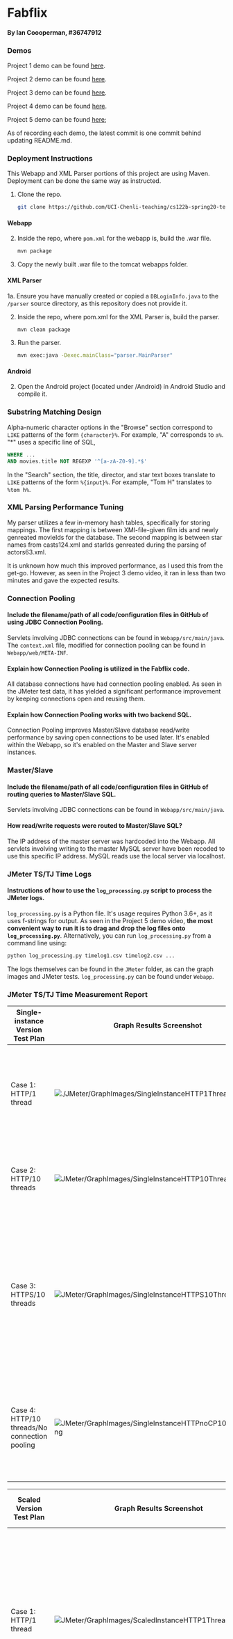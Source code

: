 # Fabflix
#### By Ian Coooperman, #36747912

### Demos
Project 1 demo can be found [here](https://www.youtube.com/watch?v=gSUd3sx91NA&feature=youtu.be).

Project 2 demo can be found [here](https://www.youtube.com/watch?v=IIdI8JKQr2c&feature=youtu.be).

Project 3 demo can be found [here](https://youtu.be/EX0emZpuaIQ).

Project 4 demo can be found [here](https://www.youtube.com/watch?v=B6YfYBYagEw).

Project 5 demo can be found [here]();

As of recording each demo, the latest commit is one commit behind updating README.md.

### Deployment Instructions
This Webapp and XML Parser portions of this project are using Maven. Deployment can be done the same way as instructed.

1. Clone the repo.
    ```bash
    git clone https://github.com/UCI-Chenli-teaching/cs122b-spring20-team-132.git
    ```

#### Webapp

2. Inside the repo, where `pom.xml` for the webapp is, build the .war file.
    ```bash
    mvn package
    ```
3. Copy the newly built .war file to the tomcat webapps folder.

#### XML Parser
1a. Ensure you have manually created or copied a `DBLoginInfo.java` to the `/parser` source directory, as this repository does not provide it.

2. Inside the repo, where pom.xml for the XML Parser is, build the parser.

    ```bash
    mvn clean package
    ```
3. Run the parser.
    ```bash
    mvn exec:java -Dexec.mainClass="parser.MainParser"
    ```

#### Android
2. Open the Android project (located under /Android) in Android Studio and compile it.

### Substring Matching Design
Alpha-numeric character options in the "Browse" section correspond to `LIKE` patterns of the form `{character}%`. For example, "A" corresponds to `a%`. "*" uses a specific line of SQL,
```SQL
WHERE ...
AND movies.title NOT REGEXP '^[a-zA-Z0-9].*$'
```

In the "Search" section, the title, director, and star text boxes translate to `LIKE` patterns of the form `%{input}%`. For example, "Tom H" translates to
`%tom h%`.

### XML Parsing Performance Tuning
My parser utilizes a few in-memory hash tables, specifically for storing mappings. The first mapping is between XMl-file-given film ids and newly genreated movieIds for the database. The second mapping is between star names from casts124.xml and starIds genreated during the parsing of actors63.xml.

It is unknown how much this improved performance, as I used this from the get-go. However, as seen in the Project 3 demo video, it ran in less than two minutes and gave the expected results.

### Connection Pooling
#### Include the filename/path of all code/configuration files in GitHub of using JDBC Connection Pooling.
Servlets involving JDBC connections can be found in `Webapp/src/main/java`. The `context.xml` file, modified for connection pooling can be found in `Webapp/web/META-INF`.

#### Explain how Connection Pooling is utilized in the Fabflix code.
All database connections have had connection pooling enabled. As seen in the JMeter test data, it has yielded a significant performance improvement by keeping connections open and reusing them.

#### Explain how Connection Pooling works with two backend SQL.
Connection Pooling improves Master/Slave database read/write performance by saving open connections to be used later. It's enabled within the Webapp, so it's enabled on the Master and Slave server instances.


### Master/Slave
#### Include the filename/path of all code/configuration files in GitHub of routing queries to Master/Slave SQL.
Servlets involving JDBC connections can be found in `Webapp/src/main/java`.


#### How read/write requests were routed to Master/Slave SQL?
The IP address of the master server was hardcoded into the Webapp. All servlets involving writing to the master MySQL server have been recoded to use this specific IP address. MySQL reads use the local server via localhost.


### JMeter TS/TJ Time Logs
#### Instructions of how to use the `log_processing.py` script to process the JMeter logs.
`log_processing.py` is a Python file. It's usage requires Python 3.6+, as it uses f-strings for output. As seen in the Project 5 demo video, **the most convenient way to run it is to drag and drop the log files onto `log_processing.py`**. Alternatively, you can run `log_processing.py` from a command line using:
```bash
python log_processing.py timelog1.csv timelog2.csv ...
```
The logs themselves can be found in the `JMeter` folder, as can the graph images and JMeter tests.
`log_processing.py` can be found under `Webapp`.


### JMeter TS/TJ Time Measurement Report

| **Single-instance Version Test Plan**          | **Graph Results Screenshot** | **Average Query Time(ms)** | **Average Search Servlet Time(ms)** | **Average JDBC Time(ms)** | **Analysis** |
|------------------------------------------------|------------------------------|----------------------------|-------------------------------------|---------------------------|--------------|
| Case 1: HTTP/1 thread                          | ![./JMeter/GraphImages/SingleInstanceHTTP1Thread.png](JMeter/GraphImages/SingleInstanceHTTP1Thread.png)   | 92                         | 8.83                                  | 8.31                        | It makes sense for this test to be the fastest of the single-instance tests. There was only 1 thread.           |
| Case 2: HTTP/10 threads                        | ![JMeter/GraphImages/SingleInstanceHTTP10Threads.png](JMeter/GraphImages/SingleInstanceHTTP10Threads.png)   | 113                         | 31.1                                  | 30.7                        | A greater amount of time is taken due to having to serve 10 "users" at once.          |
| Case 3: HTTPS/10 threads                       | ![JMeter/GraphImages/SingleInstanceHTTPS10Threads.png](JMeter/GraphImages/SingleInstanceHTTPS10Threads.png)   | 110                         | 29.2                                  | 28.7                        | Marginally lower than the previous case. Perhaps not enough of a difference to be statistically significant. This might have something to do with HTTP/2.           |
| Case 4: HTTP/10 threads/No connection pooling  | ![JMeter/GraphImages/SingleInstanceHTTPnoCP10Threads.png](JMeter/GraphImages/SingleInstanceHTTPnoCP10Threads.png)   | 150                         | 67.2                                  | 66.7                        | Having to open and close a new database connection for every request eats up a huge amount of time.           |

| **Scaled Version Test Plan**                   | **Graph Results Screenshot** | **Average Query Time(ms)** | **Average Search Servlet Time(ms)** | **Average JDBC Time(ms)** | **Analysis** |
|------------------------------------------------|------------------------------|----------------------------|-------------------------------------|---------------------------|--------------|
| Case 1: HTTP/1 thread                          | ![JMeter/GraphImages/ScaledInstanceHTTP1Thread.png](JMeter/GraphImages/ScaledInstanceHTTP1Thread.png)   | 93                         | 9.82                                  | 9.11                        | Slightly higher then the equivalent test on the single instance. This could be because some extra time is taken by the load balancer to serve content from either the Master server or the Slave server.          |
| Case 2: HTTP/10 threads                        | ![JMeter/GraphImages/ScaledInstanceHTTP10Threads.png](JMeter/GraphImages/ScaledInstanceHTTP10Threads.png)   | 99                         | 16.1                               | 15.5                        | Load balancing comes in handy as half of the "users" are routed to the Master server and half to the Slave. This is significantly faster than the equivalent case on the single instance.           |
| Case 3: HTTP/10 threads/No connection pooling  | ![JMeter/GraphImages/ScaledInstanceHTTPnoCP10Threads.png](JMeter/GraphImages/ScaledInstanceHTTPnoCP10Threads.png)   | 120                         | 33.2                                  | 32.4                        | Creating and closing a database connection for every request once again takes its toll.          |

### Member Contribution
I am the only person in this group/team. I did all the work.